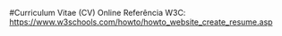 #Curriculum Vitae (CV) Online
Referência W3C: https://www.w3schools.com/howto/howto_website_create_resume.asp
